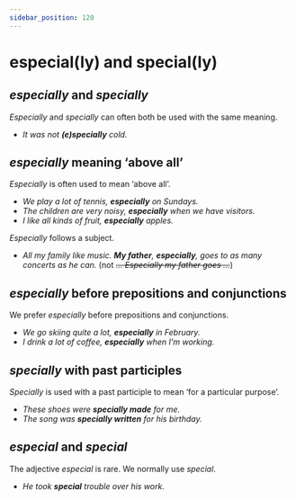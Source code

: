 ```yaml
---
sidebar_position: 120
---
```


# especial(ly) and special(ly)

## *especially* and *specially*

*Especially* and *specially* can often both be used with the same meaning.

- *It was not **(e)specially** cold.*

## *especially* meaning ‘above all’

*Especially* is often used to mean ‘above all’.

- *We play a lot of tennis, **especially** on Sundays.*
- *The children are very noisy, **especially** when we have visitors.*
- *I like all kinds of fruit, **especially** apples.*

*Especially* follows a subject.

- *All my family like music. **My father**, **especially**, goes to as many concerts as he can.* (not *~~… Especially my father goes …~~*)

## *especially* before prepositions and conjunctions

We prefer *especially* before prepositions and conjunctions.

- *We go skiing quite a lot, **especially** in February.*
- *I drink a lot of coffee, **especially** when I’m working.*

## *specially* with past participles

*Specially* is used with a past participle to mean ‘for a particular purpose’.

- *These shoes were **specially made** for me.*
- *The song was **specially written** for his birthday.*

## *especial* and *special*

The adjective *especial* is rare. We normally use *special*.

- *He took **special** trouble over his work.*
